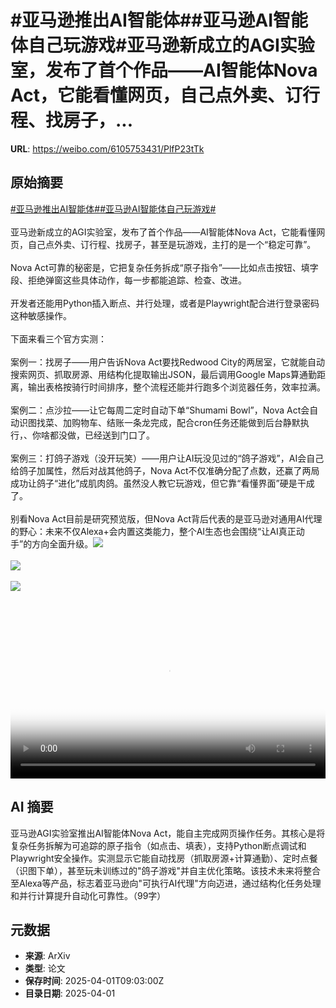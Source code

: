 # #亚马逊推出AI智能体##亚马逊AI智能体自己玩游戏#亚马逊新成立的AGI实验室，发布了首个作品——AI智能体Nova Act，它能看懂网页，自己点外卖、订行程、找房子，...

**URL**: https://weibo.com/6105753431/PlfP23tTk

## 原始摘要

<a href="https://m.weibo.cn/search?containerid=231522type%3D1%26t%3D10%26q%3D%23%E4%BA%9A%E9%A9%AC%E9%80%8A%E6%8E%A8%E5%87%BAAI%E6%99%BA%E8%83%BD%E4%BD%93%23&amp;extparam=%23%E4%BA%9A%E9%A9%AC%E9%80%8A%E6%8E%A8%E5%87%BAAI%E6%99%BA%E8%83%BD%E4%BD%93%23" data-hide=""><span class="surl-text">#亚马逊推出AI智能体#</span></a><a href="https://m.weibo.cn/search?containerid=231522type%3D1%26t%3D10%26q%3D%23%E4%BA%9A%E9%A9%AC%E9%80%8AAI%E6%99%BA%E8%83%BD%E4%BD%93%E8%87%AA%E5%B7%B1%E7%8E%A9%E6%B8%B8%E6%88%8F%23&amp;extparam=%23%E4%BA%9A%E9%A9%AC%E9%80%8AAI%E6%99%BA%E8%83%BD%E4%BD%93%E8%87%AA%E5%B7%B1%E7%8E%A9%E6%B8%B8%E6%88%8F%23" data-hide=""><span class="surl-text">#亚马逊AI智能体自己玩游戏#</span></a><br><br>亚马逊新成立的AGI实验室，发布了首个作品——AI智能体Nova Act，它能看懂网页，自己点外卖、订行程、找房子，甚至是玩游戏，主打的是一个“稳定可靠”。<br><br>Nova Act可靠的秘密是，它把复杂任务拆成“原子指令”——比如点击按钮、填字段、拒绝弹窗这些具体动作，每一步都能追踪、检查、改进。<br><br>开发者还能用Python插入断点、并行处理，或者是Playwright配合进行登录密码这种敏感操作。<br><br>下面来看三个官方实测：<br><br>案例一：找房子——用户告诉Nova Act要找Redwood City的两居室，它就能自动搜索网页、抓取房源、用结构化提取输出JSON，最后调用Google Maps算通勤距离，输出表格按骑行时间排序，整个流程还能并行跑多个浏览器任务，效率拉满。<br><br>案例二：点沙拉——让它每周二定时自动下单“Shumami Bowl”，Nova Act会自动识图找菜、加购物车、结账一条龙完成，配合cron任务还能做到后台静默执行，、你啥都没做，已经送到门口了。<br><br>案例三：打鸽子游戏（没开玩笑）——用户让AI玩没见过的“鸽子游戏”，AI会自己给鸽子加属性，然后对战其他鸽子，Nova Act不仅准确分配了点数，还赢了两局成功让鸽子“进化”成肌肉鸽。虽然没人教它玩游戏，但它靠“看懂界面”硬是干成了。<br><br>别看Nova Act目前是研究预览版，但Nova Act背后代表的是亚马逊对通用AI代理的野心：未来不仅Alexa+会内置这类能力，整个AI生态也会围绕“让AI真正动手”的方向全面升级。<img style="" src="https://tvax2.sinaimg.cn/large/006Fd7o3ly1i01dvvsznpj30zk0k03zl.jpg" referrerpolicy="no-referrer"><br><br><img style="" src="https://tvax2.sinaimg.cn/large/006Fd7o3ly1i01dvtebfnj30zk0k03zp.jpg" referrerpolicy="no-referrer"><br><br><img style="" src="https://tvax3.sinaimg.cn/large/006Fd7o3ly1i01dvuva3xj30zk0k0my9.jpg" referrerpolicy="no-referrer"><br><br><br clear="both"><div style="clear: both"></div><video controls="controls" poster="https://tvax2.sinaimg.cn/orj480/006Fd7o3ly1i01dvvvg5hj30zk0k03zl.jpg" style="width: 100%"><source src="https://f.video.weibocdn.com/o0/mRncb0dAlx08n8gT9rSo01041200Huct0E010.mp4?label=mp4_720p&amp;template=1280x720.25.0&amp;ori=0&amp;ps=1CwnkDw1GXwCQx&amp;Expires=1743501766&amp;ssig=viXCC%2BDRFl&amp;KID=unistore,video"><source src="https://f.video.weibocdn.com/o0/FZZwnxGhlx08n8gSO6hO01041200n8l20E010.mp4?label=mp4_hd&amp;template=852x480.25.0&amp;ori=0&amp;ps=1CwnkDw1GXwCQx&amp;Expires=1743501766&amp;ssig=Q%2Fb0b%2BiNT2&amp;KID=unistore,video"><source src="https://f.video.weibocdn.com/o0/RjNMdtc5lx08n8gSmCtq01041200ff5q0E010.mp4?label=mp4_ld&amp;template=640x360.25.0&amp;ori=0&amp;ps=1CwnkDw1GXwCQx&amp;Expires=1743501766&amp;ssig=19W6aEdTgY&amp;KID=unistore,video"><p>视频无法显示，请前往<a href="https://video.weibo.com/show?fid=1034%3A5150656705789967" target="_blank" rel="noopener noreferrer">微博视频</a>观看。</p></video>

## AI 摘要

亚马逊AGI实验室推出AI智能体Nova Act，能自主完成网页操作任务。其核心是将复杂任务拆解为可追踪的原子指令（如点击、填表），支持Python断点调试和Playwright安全操作。实测显示它能自动找房（抓取房源+计算通勤）、定时点餐（识图下单），甚至玩未训练过的"鸽子游戏"并自主优化策略。该技术未来将整合至Alexa等产品，标志着亚马逊向"可执行AI代理"方向迈进，通过结构化任务处理和并行计算提升自动化可靠性。（99字）

## 元数据

- **来源**: ArXiv
- **类型**: 论文
- **保存时间**: 2025-04-01T09:03:00Z
- **目录日期**: 2025-04-01
